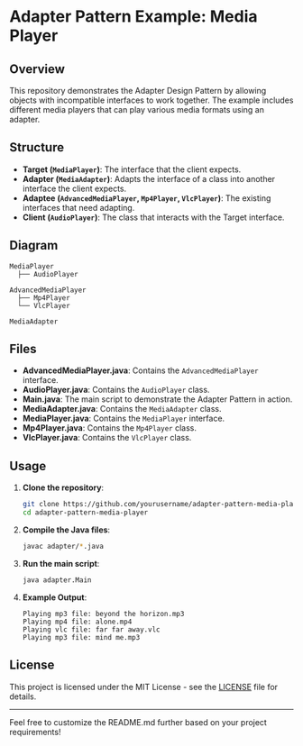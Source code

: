# Adapter Pattern Example: Media Player

## Overview

This repository demonstrates the Adapter Design Pattern by allowing objects with incompatible interfaces to work together. The example includes different media players that can play various media formats using an adapter.

## Structure

- **Target (`MediaPlayer`)**: The interface that the client expects.
- **Adapter (`MediaAdapter`)**: Adapts the interface of a class into another interface the client expects.
- **Adaptee (`AdvancedMediaPlayer`, `Mp4Player`, `VlcPlayer`)**: The existing interfaces that need adapting.
- **Client (`AudioPlayer`)**: The class that interacts with the Target interface.

## Diagram

```
MediaPlayer
  ├── AudioPlayer

AdvancedMediaPlayer
  ├── Mp4Player
  └── VlcPlayer

MediaAdapter
```

## Files

- **AdvancedMediaPlayer.java**: Contains the `AdvancedMediaPlayer` interface.
- **AudioPlayer.java**: Contains the `AudioPlayer` class.
- **Main.java**: The main script to demonstrate the Adapter Pattern in action.
- **MediaAdapter.java**: Contains the `MediaAdapter` class.
- **MediaPlayer.java**: Contains the `MediaPlayer` interface.
- **Mp4Player.java**: Contains the `Mp4Player` class.
- **VlcPlayer.java**: Contains the `VlcPlayer` class.

## Usage

1. **Clone the repository**:
    ```bash
    git clone https://github.com/yourusername/adapter-pattern-media-player.git
    cd adapter-pattern-media-player
    ```

2. **Compile the Java files**:
    ```bash
    javac adapter/*.java
    ```

3. **Run the main script**:
    ```bash
    java adapter.Main
    ```

4. **Example Output**:
    ```
    Playing mp3 file: beyond the horizon.mp3
    Playing mp4 file: alone.mp4
    Playing vlc file: far far away.vlc
    Playing mp3 file: mind me.mp3
    ```

## License

This project is licensed under the MIT License - see the [LICENSE](LICENSE) file for details.

---

Feel free to customize the README.md further based on your project requirements!